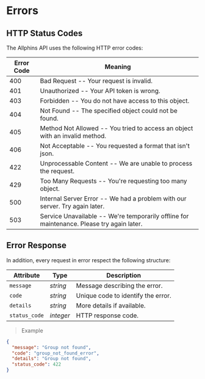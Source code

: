# Errors
## HTTP Status Codes
The Allphins API uses the following HTTP error codes:


| Error Code | Meaning                                                                                   |
|------------|-------------------------------------------------------------------------------------------|
| 400        | Bad Request -- Your request is invalid.                                                   |
| 401        | Unauthorized -- Your API token is wrong.                                                  |
| 403        | Forbidden -- You do not have access to this object.                                       |
| 404        | Not Found -- The specified object could not be found.                                     |
| 405        | Method Not Allowed -- You tried to access an object with an invalid method.               |
| 406        | Not Acceptable -- You requested a format that isn't json.                                 |
| 422        | Unprocessable Content -- We are unable to process the request.                            |
| 429        | Too Many Requests -- You're requesting too many object.                                   |
| 500        | Internal Server Error -- We had a problem with our server. Try again later.               |
| 503        | Service Unavailable -- We're temporarily offline for maintenance. Please try again later. |

## Error Response

In addition, every request in error respect the following structure:


| Attribute     | Type      | Description                        |
|---------------|-----------|------------------------------------|
| `message`     | _string_  | Message describing the error.      |
| `code`        | _string_  | Unique code to identify the error. |
| `details`     | _string_  | More details if available.         |
| `status_code` | _integer_ | HTTP response code.                |

> Example

```json
{
  "message": "Group not found",
  "code": "group_not_found_error",
  "details": "Group not found",
  "status_code": 422
}
```
